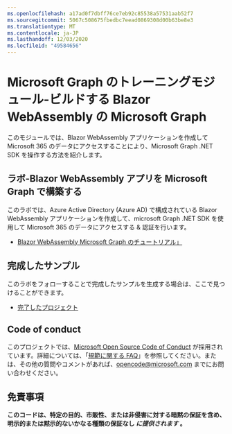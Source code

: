 ```yaml
---
ms.openlocfilehash: a17ad0f7dbff76ce7eb92c85538a57531aab52f7
ms.sourcegitcommit: 5067c508675fbedbc7eead0869308d00b63be8e3
ms.translationtype: MT
ms.contentlocale: ja-JP
ms.lasthandoff: 12/03/2020
ms.locfileid: "49584656"
---
```

# <a name="microsoft-graph-training-module---build-blazor-webassembly-apps-with-microsoft-graph"></a>Microsoft Graph のトレーニングモジュール-ビルドする Blazor WebAssembly の Microsoft Graph

このモジュールでは、Blazor WebAssembly アプリケーションを作成して Microsoft 365 のデータにアクセスすることにより、Microsoft Graph .NET SDK を操作する方法を紹介します。

## <a name="lab---build-blazor-webassembly-apps-with-microsoft-graph"></a>ラボ-Blazor WebAssembly アプリを Microsoft Graph で構築する

このラボでは、Azure Active Directory (Azure AD) で構成されている Blazor WebAssembly アプリケーションを作成して、microsoft Graph .NET SDK を使用して Microsoft 365 のデータにアクセスする & 認証を行います。

- [Blazor WebAssembly Microsoft Graph のチュートリアル」](https://docs.microsoft.com/graph/tutorials/blazor)

## <a name="completed-sample"></a>完成したサンプル

このラボをフォローすることで完成したサンプルを生成する場合は、ここで見つけることができます。

- [完了したプロジェクト](demo)

## <a name="code-of-conduct"></a>Code of conduct

このプロジェクトでは、[Microsoft Open Source Code of Conduct](https://opensource.microsoft.com/codeofconduct/) が採用されています。詳細については、「[規範に関する FAQ](https://opensource.microsoft.com/codeofconduct/faq/)」を参照してください。または、その他の質問やコメントがあれば、[opencode@microsoft.com](mailto:opencode@microsoft.com) までにお問い合わせください。

## <a name="disclaimer"></a>免責事項

**このコードは、特定の目的、市販性、または非侵害に対する暗黙の保証を含め、明示的または黙示的ないかなる種類の保証なし _に提供されます_ 。**
